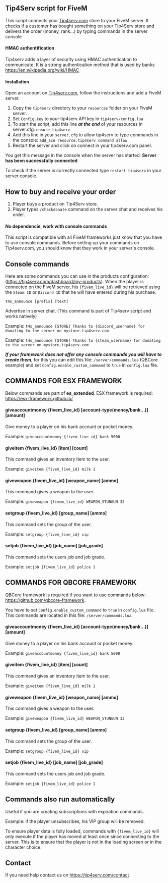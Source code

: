 ## Tip4Serv script for FiveM

This script connects your [Tip4serv.com](https://tip4serv.com/) store to your FiveM server.
It checks if a customer has bought something on your Tip4Serv store and delivers the order (money, rank...) by typing commands in the server console

#### HMAC authentification

Tip4serv adds a layer of security using HMAC authentication to communicate. It is a strong authentication method that is used by banks https://en.wikipedia.org/wiki/HMAC

#### Installation

Open an account on [Tip4serv.com](https://tip4serv.com/), follow the instructions and add a FiveM server.

1) Copy the `tip4serv` directory to your `resources` folder on your FiveM server.
2) Set `Config.key` to your tip4serv API key in `tip4serv/config.lua`
3) To start the script, add this line ***at the end*** of your resources in server.cfg: `ensure tip4serv`
4) Add this line in your `server.cfg` to allow tip4serv to type commands in the console: `add_ace resource.tip4serv command allow`
5) Restart the server and click on connect in your tip4serv.com panel.

You get this message in the console when the server has started: **Server has been successfully connected**

To check if the server is correctly connected type `restart tip4serv` in your server console.

## How to buy and receive your order

1) Player buys a product on Tip4Serv store.
2) Player types `/checkdonate` command on the server chat and receives his order.

#### No dependencie, work with console commands

This script is compatible with all FiveM frameworks just know that you have to use console commands.
Before setting up your commands on Tip4serv.com, you should know that they work in your server's console.

## Console commands

Here are some commands you can use in the products configuration: (https://tip4serv.com/dashboard/my-products).
When the player is connected on the FiveM server, his `{fivem_live_id}` will be retrieved using the `Steam ID` or `Discord ID` that he will have entered during his purchase.

```
t4s_announce [prefix] [text]
```

Advertise in server chat. (This command is part of Tip4serv script and works natively)

Example: `t4s_announce [STORE] Thanks to {discord_username} for donating to the server on mystore.tip4serv.com`

Example: `t4s_announce [STORE] Thanks to {steam_username} for donating to the server on mystore.tip4serv.com`

***If your framework does not offer any console commands you will have to create them***, for this you can edit this file: `/server/commands.lua` (QBCore example) and set `Config.enable_custom_command` to `true` in `config.lua` file.


## COMMANDS FOR ESX FRAMEWORK

Below commands are part of **es_extended**. ESX framework is required: https://esx-framework.github.io/

#### giveaccountmoney {fivem_live_id} [account-type(money/bank...)] [amount]
Give money to a player on his bank account or pocket money.

Example: `giveaccountmoney {fivem_live_id} bank 5000`

#### giveitem {fivem_live_id} [item] [count]
This command gives an inventory item to the user.

Example: `giveitem {fivem_live_id} milk 1`

#### giveweapon {fivem_live_id} [weapon_name] [ammo]
This command gives a weapon to the user.

Example: `giveweapon {fivem_live_id} WEAPON_STUNGUN 32`

#### setgroup {fivem_live_id} [group_name] [ammo]
This command sets the group of the user.

Example: `setgroup {fivem_live_id} vip`

#### setjob {fivem_live_id} [job_name] [job_grade]
This command sets the users job and job grade.

Example: `setjob {fivem_live_id} police 1`


## COMMANDS FOR QBCORE FRAMEWORK

QBCore framework is required if you want to use commands below: https://github.com/qbcore-framework.

You have to set `Config.enable_custom_command` to `true` in `config.lua` file. This commands are located in this file: `/server/commands.lua`.

#### giveaccountmoney {fivem_live_id} [account-type(money/bank...)] [amount]
Give money to a player on his bank account or pocket money.

Example: `giveaccountmoney {fivem_live_id} bank 5000`

#### giveitem {fivem_live_id} [item] [count]
This command gives an inventory item to the user.

Example: `giveitem {fivem_live_id} milk 1`

#### giveweapon {fivem_live_id} [weapon_name] [ammo]
This command gives a weapon to the user.

Example: `giveweapon {fivem_live_id} WEAPON_STUNGUN 32`

#### setgroup {fivem_live_id} [group_name] [ammo]
This command sets the group of the user.

Example: `setgroup {fivem_live_id} vip`

#### setjob {fivem_live_id} [job_name] [job_grade]
This command sets the users job and job grade.

Example: `setjob {fivem_live_id} police 1`


## Commands also run automatically

Useful if you are creating subscriptions with expiration commands.

Example: if the player unsubscribes, his VIP group will be removed.

To ensure player data is fully loaded, commands with `{fivem_live_id}` will only execute if the player has moved at least once since connecting to the server. This is to ensure that the player is not in the loading screen or in the character choice.

## Contact

If you need help contact us on https://tip4serv.com/contact
